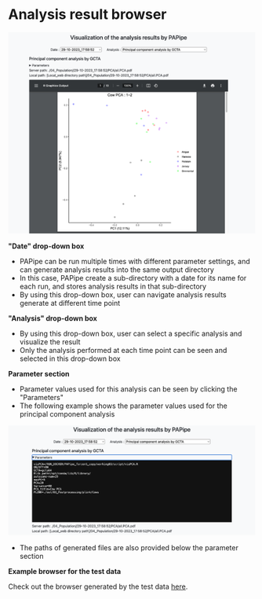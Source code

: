 # Analysis result browser

![fig_rb_1.png](../figures/fig_rb_1.png)

**"Date" drop-down box**

- PAPipe can be run multiple times with different parameter settings, and can generate analysis results into the same output directory
- In this case, PAPipe create a sub-directory with a date for its name for each run, and stores analysis results in that sub-directory
- By using this drop-down box, user can navigate analysis results generate at different time point

**"Analysis" drop-down box**

- By using this drop-down box, user can select a specific analysis and visualize the result
- Only the analysis performed at each time point can be seen and selected in this drop-down box

**Parameter section**

- Parameter values used for this analysis can be seen by clicking the "Parameters"
- The following example shows the parameter values used for the principal component analysis

![fig_rb_2.png](../figures/fig_rb_2.png)

- The paths of generated files are also provided below the parameter section

**Example browser for the test data**

Check out the browser generated by the test data [here](http://bioinfo.konkuk.ac.kr/PAPipe/test_result/).
